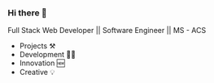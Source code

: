 ### Hi there 👋

Full Stack Web Developer || Software Engineer || MS - ACS

- Projects ⚒️
- Development 👨‍💻
- Innovation 🆕
- Creative 💡

